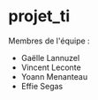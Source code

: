 # projet_ti

Membres de l'équipe :
- Gaëlle Lannuzel
- Vincent Leconte
- Yoann Menanteau
- Effie Segas

